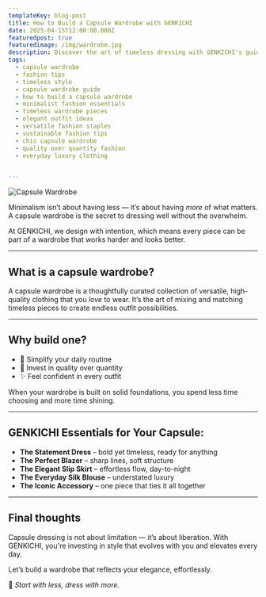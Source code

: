 ```yaml
---
templateKey: blog-post
title: How to Build a Capsule Wardrobe with GENKICHI
date: 2025-04-15T12:00:00.000Z
featuredpost: true
featuredimage: /img/wardrobe.jpg
description: Discover the art of timeless dressing with GENKICHI's guide to building your perfect capsule wardrobe.
tags:
  - capsule wardrobe
  - fashion tips
  - timeless style
  - capsule wardrobe guide
  - how to build a capsule wardrobe
  - minimalist fashion essentials
  - timeless wardrobe pieces
  - elegant outfit ideas
  - versatile fashion staples
  - sustainable fashion tips
  - chic capsule wardrobe
  - quality over quantity fashion
  - everyday luxury clothing


---
```

![Capsule Wardrobe](/img/wardrobe.jpg)

Minimalism isn’t about having less — it’s about having *more* of what matters. A capsule wardrobe is the secret to dressing well without the overwhelm.

At GENKICHI, we design with intention, which means every piece can be part of a wardrobe that works harder and looks better.

---

## What is a capsule wardrobe?

A capsule wardrobe is a thoughtfully curated collection of versatile, high-quality clothing that you *love* to wear. It’s the art of mixing and matching timeless pieces to create endless outfit possibilities.

---

## Why build one?

- 👗 Simplify your daily routine  
- 🧵 Invest in quality over quantity  
- ✨ Feel confident in every outfit  

When your wardrobe is built on solid foundations, you spend less time choosing and more time shining.

---

## GENKICHI Essentials for Your Capsule:

- **The Statement Dress** – bold yet timeless, ready for anything  
- **The Perfect Blazer** – sharp lines, soft structure  
- **The Elegant Slip Skirt** – effortless flow, day-to-night  
- **The Everyday Silk Blouse** – understated luxury  
- **The Iconic Accessory** – one piece that ties it all together

---

## Final thoughts

Capsule dressing is not about limitation — it’s about liberation. With GENKICHI, you're investing in style that evolves with you and elevates every day.

Let’s build a wardrobe that reflects your elegance, effortlessly.

🌿 *Start with less, dress with more.*


